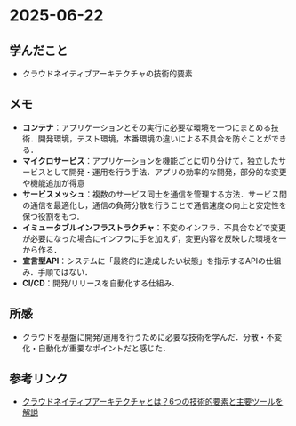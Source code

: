 # 2025-06-22

## 学んだこと
- クラウドネイティブアーキテクチャの技術的要素

## メモ
- **コンテナ**：アプリケーションとその実行に必要な環境を一つにまとめる技術．開発環境，テスト環境，本番環境の違いによる不具合を防ぐことができる．
- **マイクロサービス**：アプリケーションを機能ごとに切り分けて，独立したサービスとして開発・運用を行う手法．アプリの効率的な開発，部分的な変更や機能追加が得意
- **サービスメッシュ**：複数のサービス同士を通信を管理する方法．サービス間の通信を最適化し，通信の負荷分散を行うことで通信速度の向上と安定性を保つ役割をもつ．
- **イミュータブルインフラストラクチャ**：不変のインフラ．不具合などで変更が必要になった場合にインフラに手を加えず，変更内容を反映した環境を一から作る．
- **宣言型API**：システムに「最終的に達成したい状態」を指示するAPIの仕組み．手順ではない．
- **CI/CD**：開発/リリースを自動化する仕組み．

## 所感
- クラウドを基盤に開発/運用を行うために必要な技術を学んだ．分散・不変化・自動化が重要なポイントだと感じた．

## 参考リンク
- [クラウドネイティブアーキテクチャとは？6つの技術的要素と主要ツールを解説](https://www.i3design.jp/in-pocket/13991)